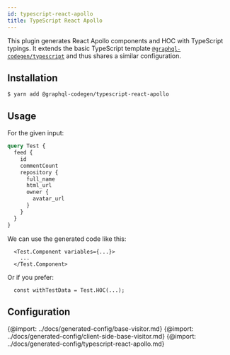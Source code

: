 ```yaml
---
id: typescript-react-apollo
title: TypeScript React Apollo
---
```


This plugin generates React Apollo components and HOC with TypeScript typings. It extends the basic TypeScript template [`@graphql-codegen/typescript`](typescript-typings) and thus shares a similar configuration.

## Installation

    $ yarn add @graphql-codegen/typescript-react-apollo

## Usage

For the given input:

```graphql
query Test {
  feed {
    id
    commentCount
    repository {
      full_name
      html_url
      owner {
        avatar_url
      }
    }
  }
}
```

We can use the generated code like this:

```tsx
  <Test.Component variables={...}>
    ...
  </Test.Component>
```

Or if you prefer:

```tsx
  const withTestData = Test.HOC(...);
```

## Configuration

{@import: ../docs/generated-config/base-visitor.md}
{@import: ../docs/generated-config/client-side-base-visitor.md}
{@import: ../docs/generated-config/typescript-react-apollo.md}
